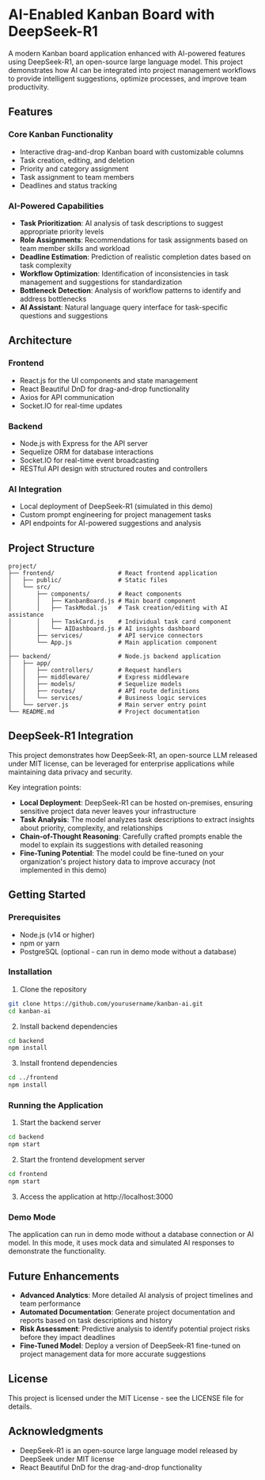 # AI-Enabled Kanban Board with DeepSeek-R1

A modern Kanban board application enhanced with AI-powered features using DeepSeek-R1, an open-source large language model. This project demonstrates how AI can be integrated into project management workflows to provide intelligent suggestions, optimize processes, and improve team productivity.

## Features

### Core Kanban Functionality
- Interactive drag-and-drop Kanban board with customizable columns
- Task creation, editing, and deletion
- Priority and category assignment
- Task assignment to team members
- Deadlines and status tracking

### AI-Powered Capabilities
- **Task Prioritization**: AI analysis of task descriptions to suggest appropriate priority levels
- **Role Assignments**: Recommendations for task assignments based on team member skills and workload
- **Deadline Estimation**: Prediction of realistic completion dates based on task complexity
- **Workflow Optimization**: Identification of inconsistencies in task management and suggestions for standardization
- **Bottleneck Detection**: Analysis of workflow patterns to identify and address bottlenecks
- **AI Assistant**: Natural language query interface for task-specific questions and suggestions

## Architecture

### Frontend
- React.js for the UI components and state management
- React Beautiful DnD for drag-and-drop functionality
- Axios for API communication
- Socket.IO for real-time updates

### Backend
- Node.js with Express for the API server
- Sequelize ORM for database interactions
- Socket.IO for real-time event broadcasting
- RESTful API design with structured routes and controllers

### AI Integration
- Local deployment of DeepSeek-R1 (simulated in this demo)
- Custom prompt engineering for project management tasks
- API endpoints for AI-powered suggestions and analysis

## Project Structure

```
project/
├── frontend/                  # React frontend application
│   ├── public/                # Static files
│   └── src/
│       ├── components/        # React components
│       │   ├── KanbanBoard.js # Main board component
│       │   ├── TaskModal.js   # Task creation/editing with AI assistance
│       │   ├── TaskCard.js    # Individual task card component
│       │   └── AIDashboard.js # AI insights dashboard
│       ├── services/          # API service connectors
│       └── App.js             # Main application component
│
├── backend/                   # Node.js backend application
│   ├── app/
│   │   ├── controllers/       # Request handlers
│   │   ├── middleware/        # Express middleware
│   │   ├── models/            # Sequelize models
│   │   ├── routes/            # API route definitions
│   │   └── services/          # Business logic services
│   └── server.js              # Main server entry point
└── README.md                  # Project documentation
```

## DeepSeek-R1 Integration

This project demonstrates how DeepSeek-R1, an open-source LLM released under MIT license, can be leveraged for enterprise applications while maintaining data privacy and security.

Key integration points:
- **Local Deployment**: DeepSeek-R1 can be hosted on-premises, ensuring sensitive project data never leaves your infrastructure
- **Task Analysis**: The model analyzes task descriptions to extract insights about priority, complexity, and relationships
- **Chain-of-Thought Reasoning**: Carefully crafted prompts enable the model to explain its suggestions with detailed reasoning
- **Fine-Tuning Potential**: The model could be fine-tuned on your organization's project history data to improve accuracy (not implemented in this demo)

## Getting Started

### Prerequisites
- Node.js (v14 or higher)
- npm or yarn
- PostgreSQL (optional - can run in demo mode without a database)

### Installation

1. Clone the repository
```bash
git clone https://github.com/yourusername/kanban-ai.git
cd kanban-ai
```

2. Install backend dependencies
```bash
cd backend
npm install
```

3. Install frontend dependencies
```bash
cd ../frontend
npm install
```

### Running the Application

1. Start the backend server
```bash
cd backend
npm start
```

2. Start the frontend development server
```bash
cd frontend
npm start
```

3. Access the application at http://localhost:3000

### Demo Mode

The application can run in demo mode without a database connection or AI model. In this mode, it uses mock data and simulated AI responses to demonstrate the functionality.

## Future Enhancements

- **Advanced Analytics**: More detailed AI analysis of project timelines and team performance
- **Automated Documentation**: Generate project documentation and reports based on task descriptions and history
- **Risk Assessment**: Predictive analysis to identify potential project risks before they impact deadlines
- **Fine-Tuned Model**: Deploy a version of DeepSeek-R1 fine-tuned on project management data for more accurate suggestions

## License

This project is licensed under the MIT License - see the LICENSE file for details.

## Acknowledgments

- DeepSeek-R1 is an open-source large language model released by DeepSeek under MIT license
- React Beautiful DnD for the drag-and-drop functionality